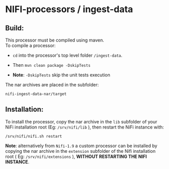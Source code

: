 # NIFI-processors / ingest-data

## Build:

This processor must be compiled using maven.  
To compile a processor:
* `cd` into the processor's top level folder `/ingest-data`.

* Then `mvn clean package -DskipTests`  
* **Note**: `-DskipTests` skip the unit tests execution

The nar archives are placed in the subfolder:
```
nifi-ingest-data-nar/target
```

## Installation:

To install the processor, copy the nar archive in the
`lib` subfolder of your NiFi installation root (Eg: `/srv/nifi/lib` ), then restart the NiFi instance with:

```
/srv/nifi/nifi.sh restart
```
**Note**: alternatively from `Nifi-1.9` a custom processor can be installed by copying the nar archive in the `extension` subfolder of the Nifi installation root ( Eg: `/srv/nifi/extensions` ), **WITHOUT RESTARTING THE NIFI INSTANCE**.
